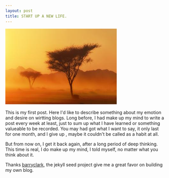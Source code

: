 ```yaml
---
layout: post
title: START UP A NEW LIFE.
---
```


![enjoy every day!](/images/a_good_day.jpg)

This is my first post. 
Here I'd like to describe something about my emotion and desire on wirtting blogs.
Long before, I had make up my mind to write a post every week at least, just to sum up what I have learned or something valueable to be recorded.
You may had got what I want to say, it only last for one month, and I give up , maybe it couldn't be called as a habit at all.

But from now on, I get it back again, after a long period of deep thinking. This time is real, I do make up my mind, I told myself, no matter what you think about it.

Thanks [barryclark](https://github.com/barryclark/jekyll-now), the jekyll seed project give me a great favor on building my own blog.

